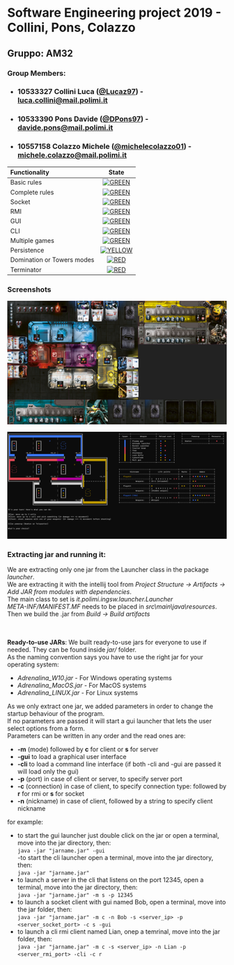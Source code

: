 # Software Engineering project 2019 - Collini, Pons, Colazzo
## Gruppo: AM32

### Group Members:
* ### 10533327 Collini Luca ([@Lucaz97](https://github.com/Lucaz97)) - luca.collini@mail.polimi.it
* ### 10533390 Pons Davide ([@DPons97](https://github.com/DPons97)) - davide.pons@mail.polimi.it
* ### 10557158 Colazzo Michele ([@michelecolazzo01](https://github.com/michelecolazzo01)) - michele.colazzo@mail.polimi.it

| Functionality | State |
|:-----------------------|:------------------------------------:|
| Basic rules | [![GREEN](https://placehold.it/15/44bb44/44bb44)](#) |
| Complete rules | [![GREEN](https://placehold.it/15/44bb44/44bb44)](#) |
| Socket |[![GREEN](https://placehold.it/15/44bb44/44bb44)](#)|
| RMI | [![GREEN](https://placehold.it/15/44bb44/44bb44)](#) |
| GUI | [![GREEN](https://placehold.it/15/44bb44/44bb44)](#) |
| CLI | [![GREEN](https://placehold.it/15/44bb44/44bb44)](#) |
| Multiple games | [![GREEN](https://placehold.it/15/44bb44/44bb44)](#) |
| Persistence | [![YELLOW](https://placehold.it/15/ffdd00/ffdd00)](#) |
| Domination or Towers modes | [![RED](https://placehold.it/15/f03c15/f03c15)](#) |
| Terminator | [![RED](https://placehold.it/15/f03c15/f03c15)](#) |

<!--
[![RED](https://placehold.it/15/f03c15/f03c15)](#)
[![YELLOW](https://placehold.it/15/ffdd00/ffdd00)](#)
[![GREEN](https://placehold.it/15/44bb44/44bb44)](#)
-->

### Screenshots
![gui](Adrenalina_01.png "Adrenalina - GUI")


![cli](Adrenalina_02.png "Adrenalina - CLI")

### Extracting jar and running it:
We are extracting only one jar from the Launcher class in the package *launcher*. <br>
We are extracting it with the intellij tool from *Project Structure -> Artifacts -> Add JAR from modules with dependencies*.<br>
The main class to set is *it.polimi.ingsw.launcher.Launcher* <br>
*META-INF/MANIFEST.MF* needs to be placed in *src\main\java\resources*. <br>
Then we build the .jar from *Build -> Build artifacts* <br><br><br>

**Ready-to-use JARs**: We built ready-to-use jars for everyone to use if needed. They can be found inside *jar/* folder.<br>
As the naming convention says you have to use the right jar for your operating system:
* *Adrenalina_W10.jar* - For Windows operating systems
* *Adrenalina_MacOS.jar* - For MacOS systems
* *Adrenalina_LINUX.jar* - For Linux systems

As we only extract one jar, we added parameters in order to change the startup behaviour of the program.<br>
If no parameters are passed it will start a gui launcher that lets the user select options from a form.<br>
Parameters can be written in any order and the read ones are:<br>
- **-m** (mode) followed by **c** for client or **s** for server<br>
- **-gui** to load a graphical user interface<br>
- **-cli** to load a command line interface (if both -cli and -gui are passed it will load only the gui) <br>
- **-p** (port) in case of client or server, to specify server port<br>
- **-c** (connection) in case of client, to specify connection type: followed by **r** for rmi or **s** for socket<br>
- **-n** (nickname) in case of client, followed by a string to specify client nickname<br>

for example:
- to start the gui launcher just double click on the jar or open a terminal, move into the jar directory, then:<br>
    ```java -jar "jarname.jar" -gui```<br>
-to start the cli launcher open a terminal, move into the jar directory, then: <br>
    ```java -jar "jarname.jar"``` <br>
- to launch a server in the cli that listens on the port 12345, open a terminal, move into the jar directory, then:<br>
    ```java -jar "jarname.jar" -m s -p 12345```<br>
- to launch a socket client with gui named Bob, open a terminal, move into the jar folder, then: <br>
    ```java -jar "jarname.jar" -m c -n Bob -s <server_ip> -p <server_socket_port> -c s -gui```<br>
- to launch a cli rmi client named Lian, onep a temrinal, move into the jar folder, then:<br>
    ```java -jar "jarname.jar" -m c -s <server_ip> -n Lian -p <server_rmi_port> -cli -c r ```<br>
